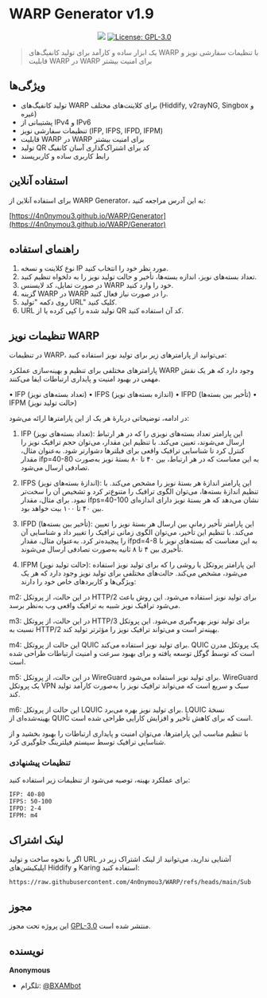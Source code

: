 # WARP Generator v1.9

<p align="center">
  <img src="https://img.shields.io/badge/version-1.9-blue.svg?cacheSeconds=2592000" />
  <a href="https://github.com/username/WARP-Generator/blob/main/LICENSE" target="_blank">
    <img alt="License: GPL-3.0" src="https://img.shields.io/badge/License-GPL--3.0-yellow.svg" />
  </a>
</p>

> یک ابزار ساده و کارآمد برای تولید کانفیگ‌های WARP با تنظیمات سفارشی نویز و قابلیت WARP در WARP برای امنیت بیشتر

## ویژگی‌ها

- تولید کانفیگ‌های WARP برای کلاینت‌های مختلف (Hiddify, v2rayNG, Singbox و غیره)
- پشتیبانی از IPv4 و IPv6
- تنظیمات سفارشی نویز (IFP, IFPS, IFPD, IFPM)
- قابلیت WARP در WARP برای امنیت بیشتر
- تولید QR کد برای اشتراک‌گذاری آسان کانفیگ
- رابط کاربری ساده و کاربرپسند

## استفاده آنلاین

برای استفاده آنلاین از WARP Generator، به این آدرس مراجعه کنید:

[https://4n0nymou3.github.io/WARP/Generator](https://4n0nymou3.github.io/WARP/Generator)

## راهنمای استفاده

1. نوع کلاینت و نسخه IP مورد نظر خود را انتخاب کنید.
2. تعداد بسته‌های نویز، اندازه بسته‌ها، تأخیر و حالت تولید نویز را به دلخواه تنظیم کنید.
3. در صورت تمایل، کد لایسنس WARP خود را وارد کنید.
4. گزینه WARP در WARP را در صورت نیاز فعال کنید.
5. روی دکمه "تولید URL" کلیک کنید.
6. URL تولید شده را کپی کرده یا از QR کد آن استفاده کنید.

## تنظیمات نویز WARP

در تنظیمات WARP، می‌توانید از پارامترهای زیر برای تولید نویز استفاده کنید:

پارامترهای مختلفی برای تنظیم و بهینه‌سازی عملکرد WARP وجود دارد که هر یک نقش مهمی در بهبود امنیت و پایداری ارتباطات ایفا می‌کنند.

• IFP (تعداد بسته‌های نویز)
• IFPS (اندازه بسته‌های نویز)
• IFPD (تأخیر بین بسته‌ها)
• IFPM (حالت تولید نویز)

در ادامه، توضیحاتی دربارهٔ هر یک از این پارامترها ارائه می‌شود:

1. IFP (تعداد بسته‌های نویز): این پارامتر تعداد بسته‌های نویزی را که در هر ارتباط ارسال می‌شوند، تعیین می‌کند. با تنظیم این مقدار، می‌توان حجم ترافیک نویز را کنترل کرد تا شناسایی ترافیک واقعی برای فیلترها دشوارتر شود. به‌عنوان مثال، مقدار ifp=40-80 به این معناست که در هر ارتباط، بین ۴۰ تا ۸۰ بستهٔ نویز به‌صورت تصادفی ارسال می‌شود.

2. IFPS (اندازهٔ بسته‌های نویز): این پارامتر اندازهٔ هر بستهٔ نویز را مشخص می‌کند. با تنظیم اندازهٔ بسته‌ها، می‌توان الگوی ترافیک را متنوع‌تر کرد و تشخیص آن را سخت‌تر نمود. برای مثال، مقدار ifps=40-100 نشان می‌دهد که هر بستهٔ نویز دارای اندازه‌ای بین ۴۰ تا ۱۰۰ بیت خواهد بود.

3. IFPD (تأخیر بین بسته‌ها): این پارامتر تأخیر زمانی بین ارسال هر بستهٔ نویز را تعیین می‌کند. با تنظیم این تأخیر، می‌توان الگوی زمانی ترافیک را تغییر داد و شناسایی آن را پیچیده‌تر کرد. به‌عنوان مثال، مقدار ifpd=4-8 به این معناست که بسته‌های نویز با تأخیری بین ۴ تا ۸ ثانیه به‌صورت تصادفی ارسال می‌شوند.

4. IFPM (حالت تولید نویز): این پارامتر پروتکل یا روشی را که برای تولید نویز استفاده می‌شود، مشخص می‌کند. حالت‌های مختلفی برای تولید نویز وجود دارد که هر یک ویژگی‌ها و کاربردهای خاص خود را دارند:

m2: در این حالت، از پروتکل HTTP/2 برای تولید نویز استفاده می‌شود. این روش باعث می‌شود ترافیک نویز شبیه به ترافیک واقعی وب به‌نظر برسد.

m3: در این حالت، از پروتکل HTTP/3 برای تولید نویز بهره‌گیری می‌شود. این پروتکل نسبت به HTTP/2 بهینه‌تر است و می‌تواند ترافیک نویز را مؤثرتر تولید کند.

m4: این حالت از پروتکل QUIC برای تولید نویز استفاده می‌کند. QUIC یک پروتکل مدرن است که توسط گوگل توسعه یافته و برای بهبود سرعت و امنیت ارتباطات طراحی شده است.

m5: در این حالت، از پروتکل WireGuard برای تولید نویز استفاده می‌شود. WireGuard یک پروتکل VPN سبک و سریع است که می‌تواند ترافیک نویز را به‌صورت کارآمد تولید کند.

m6: این حالت از پروتکل LQUIC برای تولید نویز بهره می‌برد. LQUIC نسخهٔ بهینه‌شده‌ای از QUIC است که برای کاهش تأخیر و افزایش کارایی طراحی شده است.


با تنظیم مناسب این پارامترها، می‌توان امنیت و پایداری ارتباطات را بهبود بخشید و از شناسایی ترافیک توسط سیستم فیلترینگ جلوگیری کرد.

### تنظیمات پیشنهادی

برای عملکرد بهینه، توصیه می‌شود از تنظیمات زیر استفاده کنید:

```
IFP: 40-80
IFPS: 50-100
IFPD: 2-4
IFPM: m4
```

## لینک اشتراک

اگر با نحوه ساخت و تولید URL آشنایی ندارید، می‌توانید از لینک اشتراک زیر در اپلیکیشن‌های Hiddify و Karing استفاده کنید:

```
https://raw.githubusercontent.com/4n0nymou3/WARP/refs/heads/main/Sub
```

## مجوز

این پروژه تحت مجوز [GPL-3.0](https://github.com/username/WARP-Generator/blob/main/LICENSE) منتشر شده است.

## نویسنده

**Anonymous**

* تلگرام: [@BXAMbot](https://t.me/BXAMbot)